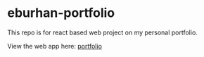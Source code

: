 # eburhan-portfolio
This repo is for react based web project on my personal portfolio.

View the web app here: [portfolio](https://cs-people.bu.edu/eburhan/cs391/projects/mini-projects/mp3/dist/)
